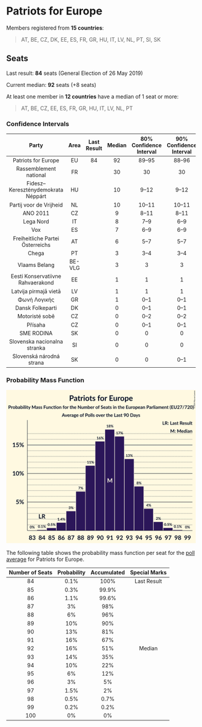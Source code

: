 # Patriots for Europe

Members registered from **15 countries**:

> AT, BE, CZ, DK, EE, ES, FR, GR, HU, IT, LV, NL, PT, SI, SK

## Seats

Last result: **84** seats (General Election of 26 May 2019)

Current median: **92** seats (+8 seats)

At least one member in **12 countries** have a median of 1 seat or more:

> AT, BE, CZ, EE, ES, FR, GR, HU, IT, LV, NL, PT

### Confidence Intervals

| Party | Area | Last Result | Median | 80% Confidence Interval | 90% Confidence Interval | 95% Confidence Interval | 99% Confidence Interval |
|:-----:|:----:|:-----------:|:------:|:-----------------------:|:-----------------------:|:-----------------------:|:-----------------------:|
| Patriots for Europe | EU | 84 | 92 | 89–95 | 88–96 | 87–96 | 86–98 |
| Rassemblement national | FR | | 30 | 30 | 30 | 30 | 30 |
| Fidesz–Kereszténydemokrata Néppárt | HU | | 10 | 9–12 | 9–12 | 9–12 | 8–12 |
| Partij voor de Vrijheid | NL | | 10 | 10–11 | 10–11 | 9–11 | 9–11 |
| ANO 2011 | CZ | | 9 | 8–11 | 8–11 | 8–11 | 7–12 |
| Lega Nord | IT | | 8 | 7–9 | 6–9 | 6–10 | 5–10 |
| Vox | ES | | 7 | 6–9 | 6–9 | 5–9 | 5–9 |
| Freiheitliche Partei Österreichs | AT | | 6 | 5–7 | 5–7 | 5–7 | 5–8 |
| Chega | PT | | 3 | 3–4 | 3–4 | 3–5 | 2–5 |
| Vlaams Belang | BE-VLG | | 3 | 3 | 3 | 3 | 3 |
| Eesti Konservatiivne Rahvaerakond | EE | | 1 | 1 | 1 | 1 | 0–1 |
| Latvija pirmajā vietā | LV | | 1 | 1 | 1 | 1 | 1 |
| Φωνή Λογικής | GR | | 1 | 0–1 | 0–1 | 0–1 | 0–1 |
| Dansk Folkeparti | DK | | 0 | 0–1 | 0–1 | 0–1 | 0–1 |
| Motoristé sobě | CZ | | 0 | 0–2 | 0–2 | 0–2 | 0–2 |
| Přísaha | CZ | | 0 | 0–1 | 0–1 | 0–1 | 0–2 |
| SME RODINA | SK | | 0 | 0 | 0 | 0 | 0 |
| Slovenska nacionalna stranka | SI | | 0 | 0 | 0 | 0 | 0 |
| Slovenská národná strana | SK | | 0 | 0 | 0–1 | 0–1 | 0–1 |

### Probability Mass Function

![Graph with seats probability mass function not yet produced](average-2024-09-30-seats-pmf-patriotsforeurope.png "Seats Probability Mass Function")

The following table shows the probability mass function per seat for the [poll average](average-2024-09-30.html) for Patriots for Europe.

| Number of Seats | Probability | Accumulated | Special Marks |
|:---------------:|:-----------:|:-----------:|:-------------:|
| 84 | 0.1% | 100% | Last Result |
| 85 | 0.3% | 99.9% |  |
| 86 | 1.1% | 99.6% |  |
| 87 | 3% | 98% |  |
| 88 | 6% | 96% |  |
| 89 | 10% | 90% |  |
| 90 | 13% | 81% |  |
| 91 | 16% | 67% |  |
| 92 | 16% | 51% | Median |
| 93 | 14% | 35% |  |
| 94 | 10% | 22% |  |
| 95 | 6% | 12% |  |
| 96 | 3% | 5% |  |
| 97 | 1.5% | 2% |  |
| 98 | 0.5% | 0.7% |  |
| 99 | 0.2% | 0.2% |  |
| 100 | 0% | 0% |  |


